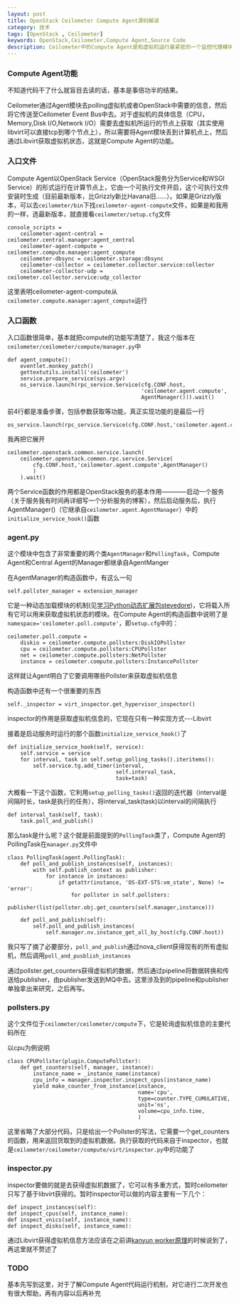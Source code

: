 ```yaml
---
layout: post
title: OpenStack Ceilometer Compute Agent源码解读
category: 技术
tags: [OpenStack , Ceilometer]
keywords: OpenStack,Ceilometer,Compute Agent,Source Code
description: Ceilometer中的Compute Agent是和虚拟机运行最紧密的一个监控代理模块，在读Ceilometer代码时，由于有Libvirt的基础，所以看起来会相对容易些
---
```


### Compute Agent功能
不知道代码干了什么就盲目去读的话，基本是事倍功半的结果。

Ceilometer通过Agent模块去polling虚拟机或者OpenStack中需要的信息，然后将它传送至Ceilometer Event Bus中去。对于虚拟机的具体信息（CPU，Memory,Disk I/O,Network I/O）需要去虚拟机所运行的节点上获取（其实使用libvirt可以直接tcp到哪个节点上），所以需要将Agent模块丢到计算机点上，然后通过Libvirt获取虚拟机状态，这就是Compute Agent的功能。

### 入口文件
Compute Agent以OpenStack Service（OpenStack服务分为Service和WSGI Service）的形式运行在计算节点上，它由一个可执行文件开启，这个可执行文件安装时生成（目前最新版本，比Grizzly新比Havana旧……）。如果是Grizzly版本，可以去`ceilometer/bin`下找`ceilometer-agent-compute`文件，如果是和我用的一样，选最新版本，就直接看`ceilometer/setup.cfg`文件

    console_scripts =
        ceilometer-agent-central = ceilometer.central.manager:agent_central
        ceilometer-agent-compute = ceilometer.compute.manager:agent_compute
        ceilometer-dbsync = ceilometer.storage:dbsync
        ceilometer-collector = ceilometer.collector.service:collector
        ceilometer-collector-udp = ceilometer.collector.service:udp_collector

这里表明ceilometer-agent-compute从`ceilometer.compute.manager:agent_compute`运行

### 入口函数
入口函数很简单，基本就把compute的功能写清楚了，我这个版本在`ceilometer/ceilometer/compute/manager.py`中

    def agent_compute():
        eventlet.monkey_patch()
        gettextutils.install('ceilometer')
        service.prepare_service(sys.argv)
        os_service.launch(rpc_service.Service(cfg.CONF.host,
                                              'ceilometer.agent.compute',
                                              AgentManager())).wait()

前4行都是准备步骤，包括参数获取等功能，真正实现功能的是最后一行

    os_service.launch(rpc_service.Service(cfg.CONF.host,'ceilometer.agent.compute',AgentManager())).wait()

我再把它展开

    ceilometer.openstack.common.service.launch(
        ceilometer.openstack.common.rpc.service.Service(
            cfg.CONF.host,'ceilometer.agent.compute',AgentManager()
            )
        ).wait()

两个Service函数的作用都是OpenStack服务的基本作用————启动一个服务（关于服务我有时间再详细写一个分析服务的博客），然后启动服务后，执行AgentManager()（它继承自`ceilometer.agent.AgentManager`）中的`initialize_service_hook()`函数

### agent.py
这个模块中包含了非常重要的两个类`AgentManager`和`PollingTask`，Compute Agent和Central Agent的Manager都继承自AgentManger

在AgentManager的构造函数中，有这么一句

    self.pollster_manager = extension_manager

它是一种动态加载模块的机制(见[学习Python动态扩展包stevedore](/2013/06/09/learn-python-stevedore-module-in-detail.html))，它将载入所有它可以用来获取虚拟机状态的模块。在Compute Agent的构造函数中说明了是`namespace='ceilometer.poll.compute'`，即`setup.cfg`中的：

    ceilometer.poll.compute =
        diskio = ceilometer.compute.pollsters:DiskIOPollster
        cpu = ceilometer.compute.pollsters:CPUPollster
        net = ceilometer.compute.pollsters:NetPollster
        instance = ceilometer.compute.pollsters:InstancePollster

这样就让Agent明白了它要调用哪些Pollster来获取虚拟机信息

构造函数中还有一个很重要的东西

    self._inspector = virt_inspector.get_hypervisor_inspector()

inspector的作用是获取虚拟机信息的，它现在只有一种实现方式---Libvirt

接着是启动服务时运行的那个函数`initialize_service_hook()`了

    def initialize_service_hook(self, service):
        self.service = service
        for interval, task in self.setup_polling_tasks().iteritems():
            self.service.tg.add_timer(interval,
                                      self.interval_task,
                                      task=task)

大概看一下这个函数，它利用`setup_polling_tasks()`返回的迭代器（interval是间隔时长，task是执行的任务），将interval_task(task)以interval的间隔执行

    def interval_task(self, task):
        task.poll_and_publish()

那么task是什么呢？这个就是前面提到的`PollingTask`类了，Compute Agent的PollingTask在`manager.py`文件中

    class PollingTask(agent.PollingTask):
        def poll_and_publish_instances(self, instances):
            with self.publish_context as publisher:
                for instance in instances:
                    if getattr(instance, 'OS-EXT-STS:vm_state', None) != 'error':
                        for pollster in self.pollsters:
                            publisher(list(pollster.obj.get_counters(self.manager,instance)))

        def poll_and_publish(self):
            self.poll_and_publish_instances(
                self.manager.nv.instance_get_all_by_host(cfg.CONF.host))

我只写了摘了必要部分，`poll_and_publish`通过nova_client获得现有的所有虚拟机，然后调用`poll_and_pusblish_instances`

通过pollster.get_counters获得虚拟机的数据，然后通过pipeline将数据转换和传送给publisher，由publisher发送到MQ中去。这里涉及到的pipeline和publisher单独拿出来研究，之后再写。

### pollsters.py
这个文件位于`ceilometer/ceilometer/compute`下，它是轮询虚拟机信息的主要代码所在

以cpu为例说明

    class CPUPollster(plugin.ComputePollster):
        def get_counters(self, manager, instance):
            instance_name = _instance_name(instance)
            cpu_info = manager.inspector.inspect_cpus(instance_name)
            yield make_counter_from_instance(instance,
                                             name='cpu',
                                             type=counter.TYPE_CUMULATIVE,
                                             unit='ns',
                                             volume=cpu_info.time,
                                             )

这里省略了大部分代码，只是给出一个Pollster的写法，它需要一个get_counters的函数，用来返回货取到的虚拟机数据。执行获取的代码来自于inspector，也就是`ceilometer/ceilometer/compute/virt/inspector.py`中的功能了

### inspector.py
inspector要做的就是去获得虚拟机数据了，它可以有多重方式，暂时ceilometer只写了基于libvirt获得的。暂时inspector可以做的内容主要有一下几个：

    def inspect_instances(self):
    def inspect_cpus(self, instance_name):
    def inspect_vnics(self, instance_name):
    def inspect_disks(self, instance_name):

通过Libvirt获得虚拟机信息方法应该在之前讲[kanyun worker原理](/2013/01/30/introduction-of-kanyun-worker.html)的时候说到了，再这里就不赘述了

### TODO
基本先写到这里，对于了解Compute Agent代码运行机制，对它进行二次开发也有很大帮助，再有内容以后再补充

